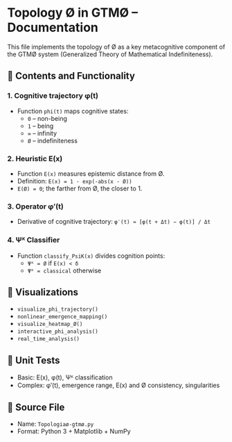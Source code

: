 # Topology Ø in GTMØ – Documentation

This file implements the topology of Ø as a key metacognitive component of the GTMØ system (Generalized Theory of Mathematical Indefiniteness).

## 🔹 Contents and Functionality

### 1. Cognitive trajectory φ(t)
- Function `phi(t)` maps cognitive states:
  - `0` – non-being
  - `1` – being
  - `∞` – infinity
  - `Ø` – indefiniteness

### 2. Heuristic E(x)
- Function `E(x)` measures epistemic distance from Ø.
- Definition: `E(x) = 1 - exp(-abs(x - Ø))`
- `E(Ø) = 0`; the farther from Ø, the closer to 1.

### 3. Operator φ′(t)
- Derivative of cognitive trajectory: `φ′(t) ≈ [φ(t + Δt) − φ(t)] / Δt`

### 4. Ψᴷ Classifier
- Function `classify_PsiK(x)` divides cognition points:
  - `Ψᴷ = Ø` if `E(x) < δ`
  - `Ψᴷ = classical` otherwise

## 🔹 Visualizations
- `visualize_phi_trajectory()`
- `nonlinear_emergence_mapping()`
- `visualize_heatmap_Ø()`
- `interactive_phi_analysis()`
- `real_time_analysis()`

## 🔹 Unit Tests
- Basic: E(x), φ(t), Ψᴷ classification
- Complex: φ′(t), emergence range, E(x) and Ø consistency, singularities

## 📂 Source File
- Name: `Topologiaø-gtmø.py`
- Format: Python 3 + Matplotlib + NumPy
